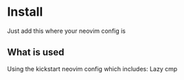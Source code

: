 # Install
Just add this where your neovim config is

## What is used
Using the kickstart neovim config which includes:
Lazy
cmp
